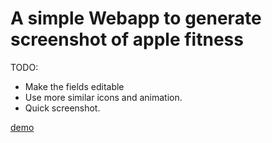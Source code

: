# A simple Webapp to generate screenshot of apple fitness

TODO:
- Make the fields editable
- Use more similar icons and animation.
- Quick screenshot.


[demo](https://wnykuang.github.io/fake-apple-fitness/)